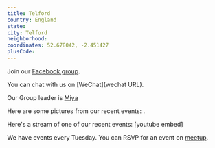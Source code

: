 ```yaml
---
title: Telford
country: England
state: 
city: Telford
neighborhood: 
coordinates: 52.678042, -2.451427
plusCode:
---
```

Join our [Facebook group](https://www.facebook.com/groups/free.code.camp.telford).

You can chat with us on [WeChat](wechat URL).

Our Group leader is [Miya](freecodecamp.org/miya)

Here are some pictures from our recent events:
![]().

Here's a stream of one of our recent events:
[youtube embed]

We have events every Tuesday. You can RSVP for an event on [meetup](meetupurl).
